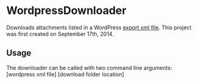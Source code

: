 # WordpressDownloader
Downloads attachments listed in a WordPress [export xml file](https://codex.wordpress.org/Tools_Export_Screen).  This project was first created on September 17th, 2014.

## Usage
The downloader can be called with two command line arguments:
[wordpress xml file] [download folder location]
